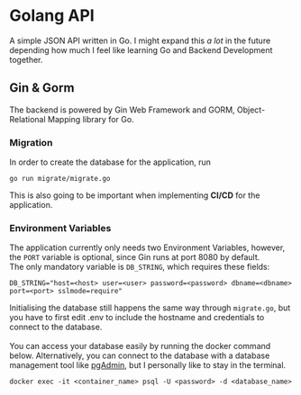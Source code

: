 # Golang API

A simple JSON API written in Go. I might expand this *a lot* in the future depending how much I feel like learning Go and Backend Development together.

## Gin & Gorm
The backend is powered by Gin Web Framework and GORM, Object-Relational Mapping library for Go.

### Migration
In order to create the database for the application, run
```
go run migrate/migrate.go
```
This is also going to be important when implementing **CI/CD** for the application.

### Environment Variables
The application currently only needs two Environment Variables, however, the `PORT` variable is optional, since Gin runs at port 8080 by default.
<br>
The only mandatory variable is `DB_STRING`, which requires these fields:
```
DB_STRING="host=<host> user=<user> password=<password> dbname=<dbname> port=<port> sslmode=require"
```

Initialising the database still happens the same way through `migrate.go`, but you have to first edit .env to include the hostname and credentials to connect to the database.
<br><br>
You can access your database easily by running the docker command below. Alternatively, you can connect to the database with a database management tool like [pgAdmin](https://www.pgadmin.org/), but I personally like to stay in the terminal.
```
docker exec -it <container_name> psql -U <password> -d <database_name>
```
